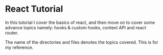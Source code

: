 # React Tutorial

In this tutorial I cover the basics of react, and then move on to cover some advance topics namely: hooks & custom hooks, context API and react router.

The name of the directories and files denotes the topics covered. This is for my reference.